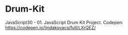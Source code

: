 # Drum-Kit
JavaScript30 - 01. JavaScript Drum Kit Project. Codepen: https://codepen.io/lindakovacs/full/LXrQEZ/
